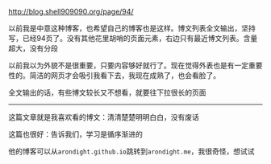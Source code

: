 <http://blog.shell909090.org/page/94/>

以前我是中意这种博客，也希望自己的博客也是这样。博文列表全文输出，坚持写，已经94页了。没有其他花里胡哨的页面元素，右边只有最近博文列表。含量超大，没有分段

以前我以为外貌不是很重要，只要内容够好就行了。现在觉得外表也是有一定重要性的。简洁的网页才会吸引我看下去，我现在成熟了，也会看脸了。

全文输出的话，有些博文较长又不想看，就要往下拉很长的页面

--------

[](http://arondight.me/2016/02/17/使用SSH反向隧道进行内网穿透/)

这篇文章就是我喜欢看的博文：清清楚楚明明白白，没有废话

[](http://arondight.me/2016/04/17/使用GPG签名Git提交和标签/)

这篇也很好：告诉我们，学习是循序渐进的


他的博客可以从`arondight.github.io`跳转到`arondight.me`，我很奇怪，想试试
